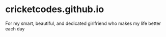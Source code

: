 # cricketcodes.github.io
For my smart, beautiful, and dedicated girlfriend who makes my life better each day
